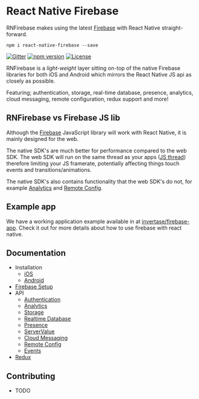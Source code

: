 # React Native Firebase

RNFirebase makes using the latest [Firebase](http://firebase.com) with React Native straight-forward.

```
npm i react-native-firebase --save
```

[![Gitter](https://badges.gitter.im/invertase/react-native-firebase.svg)](https://gitter.im/invertase/react-native-firebase?utm_source=badge&utm_medium=badge&utm_campaign=pr-badge)
[![npm version](https://img.shields.io/npm/v/react-native-firebase.svg)](https://www.npmjs.com/package/react-native-firebase)
[![License](https://img.shields.io/npm/l/react-native-firebase.svg)](/LICENSE)

RNFirebase is a _light-weight_ layer sitting on-top of the native Firebase libraries for both iOS and Android which mirrors the React Native JS api as closely as possible.

Featuring; authentication, storage, real-time database, presence, analytics, cloud messaging, remote configuration, redux support and more!

## RNFirebase vs Firebase JS lib

Although the [Firebase](https://www.npmjs.com/package/firebase) JavaScript library will work with React Native, it is mainly designed for the web.

The native SDK's are much better for performance compared to the web SDK. The web SDK will run on the same thread as your apps ([JS thread](https://facebook.github.io/react-native/docs/performance.html#javascript-frame-rate)) therefore limiting your JS framerate, potentially affecting things touch events and transitions/animations.

The native SDK's also contains functionality that the web SDK's do not, for example [Analytics](/docs/api/analytics.md) and [Remote Config](/docs/api/remote-config.md).

## Example app

We have a working application example available in at [invertase/firebase-app](https://github.com/invertase/firebase-app). Check it out for more details about how to use firebase with react native.

## Documentation

* Installation
  * [iOS](docs/installation.ios.md)
  * [Android](docs/installation.android.md)
* [Firebase Setup](docs/firebase-setup.md)
* API
  * [Authentication](docs/api/authentication.md)
  * [Analytics](docs/api/analytics.md)
  * [Storage](docs/api/storage.md)
  * [Realtime Database](docs/api/database.md)
  * [Presence](docs/api/presence.md)
  * [ServerValue](docs/api/server-value.md)
  * [Cloud Messaging](docs/api/cloud-messaging.md)
  * [Remote Config](docs/api/remote-config.md)
  * [Events](docs/api/events.md)
* [Redux](docs/redux.md)

## Contributing

  - TODO
